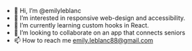 - 👋 Hi, I’m @emilyleblanc
- 👀 I’m interested in responsive web-design and accessibility.
- 🌱 I’m currently learning custom hooks in React.
- 💞️ I’m looking to collaborate on an app that connects seniors 
- 📫 How to reach me emily.leblanc88@gmail.com

<!---
emilyleblanc/emilyleblanc is a ✨ special ✨ repository because its `README.md` (this file) appears on your GitHub profile.
You can click the Preview link to take a look at your changes.
--->
